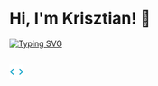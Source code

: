 # Hi, I'm Krisztian! 👋
<a href="https://git.io/typing-svg"><img src="https://readme-typing-svg.herokuapp.com?font=Fira+Code&weight=500&pause=1000&color=9E00B2&width=435&lines=Welcome+to+my+awesome+GitHub+page!" alt="Typing SVG" /></a>
## <img src="./images/code.gif" width ="25">